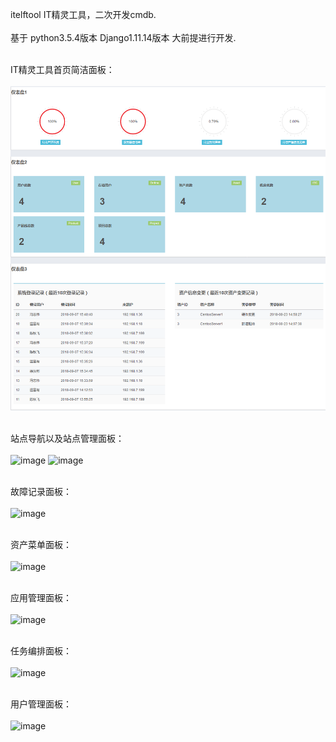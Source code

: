 ﻿
itelftool IT精灵工具，二次开发cmdb.
<br/><br/>
基于 python3.5.4版本 Django1.11.14版本 大前提进行开发.
<br/><br/>

IT精灵工具首页简洁面板：<br/><br/>
![image](https://github.com/420521738/itelftool/blob/master/screenshots/%E4%BB%AA%E8%A1%A8%E7%9B%98.png)
<br/><br/>

站点导航以及站点管理面板：<br/><br/>
![image](https://raw.githubusercontent.com/wiki/420521738/itelftool/%E7%AB%99%E7%82%B9%E5%AF%BC%E8%88%AA.png)
![image](https://raw.githubusercontent.com/wiki/420521738/itelftool/%E7%AB%99%E7%82%B9%E7%AE%A1%E7%90%86.png)
<br/><br/>

故障记录面板：<br/><br/>
![image](https://raw.githubusercontent.com/wiki/420521738/itelftool/%E6%95%85%E9%9A%9C%E8%AE%B0%E5%BD%95.png)
<br/><br/>

资产菜单面板：<br/><br/>
![image](https://raw.githubusercontent.com/wiki/420521738/itelftool/%E8%B5%84%E4%BA%A7%E5%88%97%E8%A1%A8.png)
<br/><br/>

应用管理面板：<br/><br/>
![image](https://raw.githubusercontent.com/wiki/420521738/itelftool/%E5%BA%94%E7%94%A8%E7%AE%A1%E7%90%86.png)
<br/><br/>

任务编排面板：<br/><br/>
![image](https://raw.githubusercontent.com/wiki/420521738/itelftool/%E4%BB%BB%E5%8A%A1%E7%BC%96%E6%8E%92.png)
<br/><br/>

用户管理面板：<br/><br/>
![image](https://raw.githubusercontent.com/wiki/420521738/itelftool/%E7%94%A8%E6%88%B7%E7%AE%A1%E7%90%86%E8%8F%9C%E5%8D%95.png)
<br/><br/>

